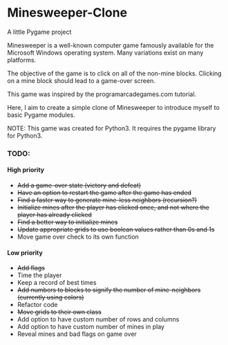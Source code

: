Minesweeper-Clone
=================

A little Pygame project

Minesweeper is a well-known computer game famously available for the Microsoft Windows operating system. Many variations exist on many platforms. 

The objective of the game is to click on all of the non-mine blocks. Clicking on a mine block should lead to a game-over screen.

This game was inspired by the programarcadegames.com tutorial.

Here, I aim to create a simple clone of Minesweeper to introduce myself to basic Pygame modules. 

NOTE: This game was created for Python3. It requires the pygame library for Python3.

<h3>TODO:</h3>

<h4>High priority</h4>
<ul>
  <li><s>Add a game-over state (victory and defeat)</s></li>
  <li><s>Have an option to restart the game after the game has ended</s></li>
  <li><s>Find a faster way to generate mine-less neighbors (recursion?)</s></li>
  <li><s>Initialize mines after the player has clicked once, and not where the player has already clicked</s></li>
  <li><s>Find a better way to initialize mines</s></li>
  <li><s>Update appropriate grids to use boolean values rather than 0s and 1s</s></li>
  <li>Move game over check to its own function</li>
</ul>

<h4>Low priority</h4>
<ul>
  <li><s>Add flags</s></li>
  <li>Time the player</li>
  <li>Keep a record of best times</li>
  <li><s>Add numbers to blocks to signify the number of mine-neighbors (currently using colors)</s></li>
  <li>Refactor code</li>
  <li><s>Move grids to their own class</s></li>
  <li>Add option to have custom number of rows and columns</li>
  <li>Add option to have custom number of mines in play</li>
  <li>Reveal mines and bad flags on game over</li>
</ul>
